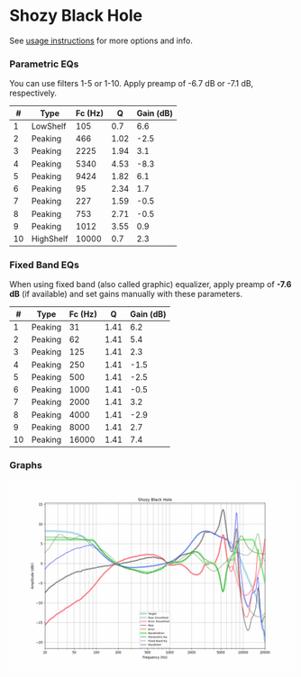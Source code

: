 # Shozy Black Hole
See [usage instructions](https://github.com/jaakkopasanen/AutoEq#usage) for more options and info.

### Parametric EQs
You can use filters 1-5 or 1-10. Apply preamp of -6.7 dB or -7.1 dB, respectively.

|   # | Type      |   Fc (Hz) |    Q |   Gain (dB) |
|-----|-----------|-----------|------|-------------|
|   1 | LowShelf  |       105 | 0.7  |         6.6 |
|   2 | Peaking   |       466 | 1.02 |        -2.5 |
|   3 | Peaking   |      2225 | 1.94 |         3.1 |
|   4 | Peaking   |      5340 | 4.53 |        -8.3 |
|   5 | Peaking   |      9424 | 1.82 |         6.1 |
|   6 | Peaking   |        95 | 2.34 |         1.7 |
|   7 | Peaking   |       227 | 1.59 |        -0.5 |
|   8 | Peaking   |       753 | 2.71 |        -0.5 |
|   9 | Peaking   |      1012 | 3.55 |         0.9 |
|  10 | HighShelf |     10000 | 0.7  |         2.3 |

### Fixed Band EQs
When using fixed band (also called graphic) equalizer, apply preamp of **-7.6 dB** (if available) and set gains manually with these parameters.

|   # | Type    |   Fc (Hz) |    Q |   Gain (dB) |
|-----|---------|-----------|------|-------------|
|   1 | Peaking |        31 | 1.41 |         6.2 |
|   2 | Peaking |        62 | 1.41 |         5.4 |
|   3 | Peaking |       125 | 1.41 |         2.3 |
|   4 | Peaking |       250 | 1.41 |        -1.5 |
|   5 | Peaking |       500 | 1.41 |        -2.5 |
|   6 | Peaking |      1000 | 1.41 |        -0.5 |
|   7 | Peaking |      2000 | 1.41 |         3.2 |
|   8 | Peaking |      4000 | 1.41 |        -2.9 |
|   9 | Peaking |      8000 | 1.41 |         2.7 |
|  10 | Peaking |     16000 | 1.41 |         7.4 |

### Graphs
![](./Shozy%20Black%20Hole.png)
